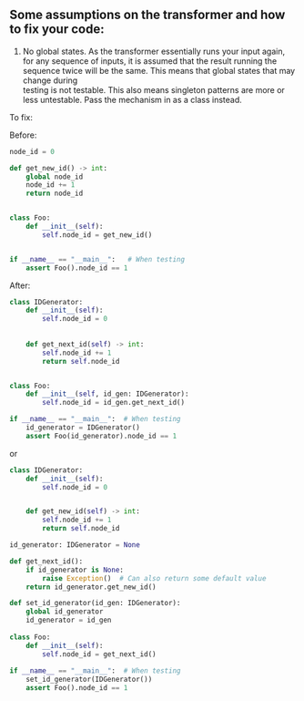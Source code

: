## Some assumptions on the transformer and how to fix your code:

1. No global states. As the transformer essentially runs your input again, for any sequence of inputs, it is assumed
that the result running the sequence twice will be the same. This means that global states that may change during  
testing is not testable. This also means singleton patterns are more or less untestable. Pass the mechanism in as a
class instead.

To fix:

Before:
```python
node_id = 0

def get_new_id() -> int:
    global node_id
    node_id += 1
    return node_id


class Foo:
    def __init__(self):
        self.node_id = get_new_id()


if __name__ == "__main__":   # When testing
    assert Foo().node_id == 1
```

After:
```python
class IDGenerator:
    def __init__(self):
        self.node_id = 0
        
        
    def get_next_id(self) -> int:
        self.node_id += 1
        return self.node_id


class Foo:
    def __init__(self, id_gen: IDGenerator):
        self.node_id = id_gen.get_next_id()

if __name__ == "__main__":  # When testing
    id_generator = IDGenerator()
    assert Foo(id_generator).node_id == 1
```

or

```python
class IDGenerator:
    def __init__(self):
        self.node_id = 0


    def get_new_id(self) -> int:
        self.node_id += 1
        return self.node_id

id_generator: IDGenerator = None

def get_next_id():
    if id_generator is None:
        raise Exception()  # Can also return some default value
    return id_generator.get_new_id()

def set_id_generator(id_gen: IDGenerator):
    global id_generator
    id_generator = id_gen
    
class Foo:
    def __init__(self):
        self.node_id = get_next_id()
        
if __name__ == "__main__":  # When testing
    set_id_generator(IDGenerator())
    assert Foo().node_id == 1
```
